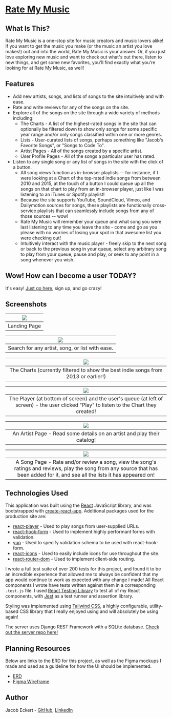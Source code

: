 # [Rate My Music](https://ratemymusic.jacobweckert.com)

## What Is This?

Rate My Music is a one-stop site for music creators and music lovers alike! If you want to get the music you make (or the music an artist you love makes!) out and into the world, Rate My Music is your answer. Or, if you just love exploring new music and want to check out what's out there, listen to new things, and get some new favorites, you'll find exactly what you're looking for at Rate My Music, as well!

## Features

* Add new artists, songs, and lists of songs to the site intuitively and with ease. 
* Rate and write reviews for any of the songs on the site.
* Explore all of the songs on the site through a wide variety of methods including:
    * The Charts - A list of the highest-rated songs in the site that can optionally be filtered down to show only songs for some specific year range and/or only songs classified within one or more genres.
    * Lists - User-curated lists of songs, perhaps something like "Jacob's Favorite Songs", or "Songs to Code To".
    * Artist Pages - All of the songs created by a specific artist.
    * User Profile Pages - All of the songs a particular user has rated.
* Listen to any single song or any list of songs in the site with the click of a button.
    * All song views function as in-browser playlists -- for instance, if I were looking at a Chart of the top-rated indie songs from between 2010 and 2015, at the touch of a button I could queue up all the songs on that chart to play from an in-browser player, just like I was listening to an iTunes or Spotify playlist!
    * Because the site supports YouTube, SoundCloud, Vimeo, and Dailymotion sources for songs, these playlists are functionally cross-service playlists that can seamlessly include songs from any of those sources -- wow!
    * Rate My Music will remember your queue and what song you were last listening to any time you leave the site - come and go as you please with no worries of losing your spot in that awesome list you were checking out!
    * Intuitively interact with the music player - freely skip to the next song or back to the previous song in your queue, select any arbitrary song to play from your queue, pause and play, or seek to any point in a song whenever you wish.

## Wow! How can I become a user TODAY?

It's easy! [Just go here](https://ratemymusic.jacobweckert.com), sign up, and go crazy!

## Screenshots

| <img src="./readme_resources/landingPage.png"> |
| :---: |
| Landing Page |

| <img src="./readme_resources/fullSearch.png"> |
| :---: |
| Search for any artist, song, or list with ease. |

| <img src="./readme_resources/theCharts.png"> |
| :---: |
| The Charts (currently filtered to show the best indie songs from 2013 or earlier!) |

| <img src="./readme_resources/activePlayerAndQueue.png"> |
| :---: |
| The Player (at bottom of screen) and the user's queue (at left of screen) - the user clicked "Play" to listen to the Chart they created! |

| <img src="./readme_resources/artistPage.png"> |
| :---: |
| An Artist Page - Read some details on an artist and play their catalog! |

| <img src="./readme_resources/songPage.png"> |
| :---: |
| A Song Page - Rate and/or review a song, view the song's ratings and reviews, play the song from any source that has been added for it, and see all the lists it has appeared on! |

## Technologies Used

This application was built using the [React](https://github.com/) JavaScript library, and was bootstrapped with [create-react-app](https://github.com/facebook/create-react-app). Additional packages used for the production site are: 
* [react-player](https://github.com/cookpete/react-player) - Used to play songs from user-supplied URLs.
* [react-hook-form](https://react-hook-form.com/) - Used to implement highly performant forms with validation.
* [yup](https://github.com/jquense/yup) - Used to specify validation schema to be used with react-hook-form.
* [react-icons](https://react-icons.github.io/react-icons/) - Used to easily include icons for use throughout the site.
* [react-router-dom](https://reactrouter.com/) - Used to implement client-side routing.

I wrote a full test suite of over 200 tests for this project, and found it to be an incredible experience that allowed me to always be confident that my app would continue to work as expected with any change I made! All React components I wrote have tests written against them in a corresponding `.test.js` file. I used [React Testing Library](https://testing-library.com/docs/react-testing-library/intro/) to test all of my React components, with [Jest](https://jestjs.io/) as a test runner and assertion library.

Styling was implemented using [Tailwind CSS](https://tailwindcss.com/), a highly configurable, utility-based CSS library that I really enjoyed using and will absolutely be using again!

The server uses Django REST Framework with a SQLite database. [Check out the server repo here!](https://github.com/skratz17/rate-my-music-server)

## Planning Resources

Below are links to the ERD for this project, as well as the Figma mockups I made and used as a guideline for how the UI should be implemented. 

* [ERD](https://dbdiagram.io/d/5fce88eb9a6c525a03ba26fc)
* [Figma Wireframe](https://www.figma.com/file/UAXwF0vzyIztgS9m5CSjfw/Full-Stack-Capstone?node-id=0%3A1)

## Author

Jacob Eckert - [GitHub](https://github.com/skratz17), [LinkedIn](https://www.linkedin.com/in/jacob-w-eckert/) 
